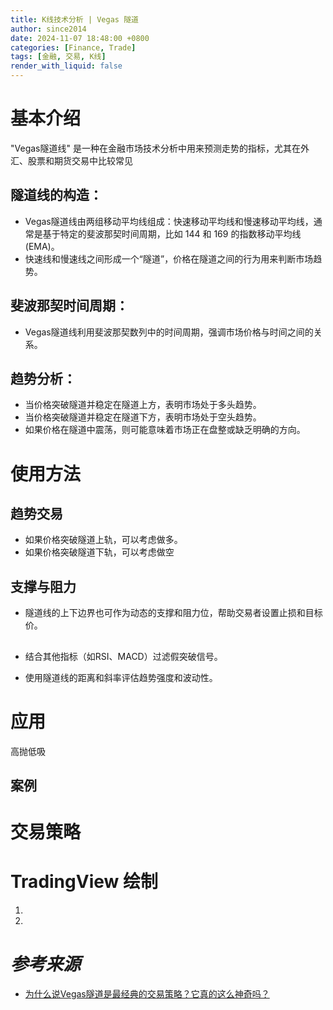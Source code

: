 ```yaml
---
title: K线技术分析 | Vegas 隧道
author: since2014
date: 2024-11-07 18:48:00 +0800
categories: [Finance, Trade]
tags: [金融, 交易, K线]
render_with_liquid: false
---
```


# 基本介绍

"Vegas隧道线" 是一种在金融市场技术分析中用来预测走势的指标，尤其在外汇、股票和期货交易中比较常见

## 隧道线的构造：

+ Vegas隧道线由两组移动平均线组成：快速移动平均线和慢速移动平均线，通常是基于特定的斐波那契时间周期，比如 144 和 169 的指数移动平均线 (EMA)。
+ 快速线和慢速线之间形成一个“隧道”，价格在隧道之间的行为用来判断市场趋势。

## 斐波那契时间周期：

+ Vegas隧道线利用斐波那契数列中的时间周期，强调市场价格与时间之间的关系。

## 趋势分析：

+ 当价格突破隧道并稳定在隧道上方，表明市场处于多头趋势。
+ 当价格突破隧道并稳定在隧道下方，表明市场处于空头趋势。
+ 如果价格在隧道中震荡，则可能意味着市场正在盘整或缺乏明确的方向。

# 使用方法

## 趋势交易

+ 如果价格突破隧道上轨，可以考虑做多。
+ 如果价格突破隧道下轨，可以考虑做空

## 支撑与阻力


+ 隧道线的上下边界也可作为动态的支撑和阻力位，帮助交易者设置止损和目标价。

##

+ 结合其他指标（如RSI、MACD）过滤假突破信号。

+ 使用隧道线的距离和斜率评估趋势强度和波动性。

# 应用

高抛低吸

## 案例

# 交易策略



# TradingView 绘制

1. 
2. 

# *参考来源*

+ [为什么说Vegas隧道是最经典的交易策略？它真的这么神奇吗？](/_posts/finance/trade/2024-05-06-K线-支撑阻力位.md)
